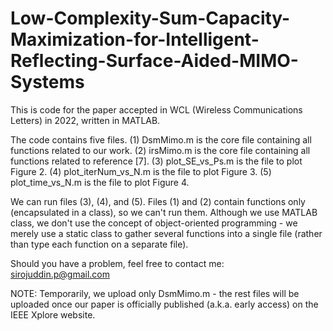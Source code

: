# Low-Complexity-Sum-Capacity-Maximization-for-Intelligent-Reflecting-Surface-Aided-MIMO-Systems

This is code for the paper accepted in WCL (Wireless Communications Letters) in 2022, written in MATLAB.

The code contains five files.
(1) DsmMimo.m is the core file containing all functions related to our work.
(2) irsMimo.m is the core file containing all functions related to reference [7].
(3) plot_SE_vs_Ps.m is the file to plot Figure 2.
(4) plot_iterNum_vs_N.m is the file to plot Figure 3.
(5) plot_time_vs_N.m is the file to plot Figure 4.

We can run files (3), (4), and (5). Files (1) and (2) contain functions only (encapsulated in a class), so we can't run them. Although we use MATLAB class, we don't use the concept of object-oriented programming - we merely use a static class to gather several functions into a single file (rather than type each function on a separate file).

Should you have a problem, feel free to contact me:
sirojuddin.p@gmail.com

NOTE: Temporarily, we upload only DsmMimo.m - the rest files will be uploaded once our paper is officially published (a.k.a. early access) on the IEEE Xplore website.
